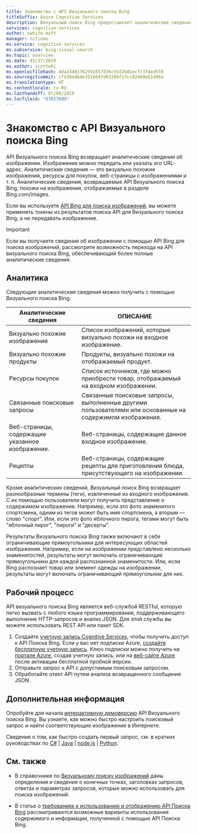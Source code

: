 ```yaml
---
title: Знакомство с API Визуального поиска Bing
titleSuffix: Azure Cognitive Services
description: Визуальный поиск Bing предоставляет аналитические сведения об изображении, например похожие изображения или возможности приобретения.
services: cognitive-services
author: swhite-msft
manager: nitinme
ms.service: cognitive-services
ms.subservice: bing-visual-search
ms.topic: overview
ms.date: 03/27/2019
ms.author: scottwhi
ms.openlocfilehash: 4da4340176259265fd36c55d2b81ecfc3f4ed5f8
ms.sourcegitcommit: cf438e4b4e351b64fd0320bf17cc02489e61406a
ms.translationtype: HT
ms.contentlocale: ru-RU
ms.lasthandoff: 07/08/2019
ms.locfileid: "67657699"
---
```

# <a name="what-is-the-bing-visual-search-api"></a>Знакомство с API Визуального поиска Bing

API Визуального поиска Bing возвращает аналитические сведения об изображении. Изображение можно передать или указать его URL-адрес. Аналитические сведения — это визуально похожие изображения, ресурсы для покупок, веб-страницы с изображениями и т. п. Аналитические сведения, возвращаемые API Визуального поиска Bing, похожи на изображения, отображаемые в разделе Bing.com/images.

Если вы используете [API Bing для поиска изображений](../bing-image-search/overview.md), вы можете применять токены из результатов поиска API для Визуального поиска Bing, а не передавать изображение.

> [!IMPORTANT]
> Если вы получаете сведения об изображении с помощью API Bing для поиска изображений, рассмотрите возможность перехода на API визуального поиска Bing, обеспечивающий более полные аналитические сведения.

## <a name="insights"></a>Аналитика

Следующие аналитические сведения можно получить с помощью Визуального поиска Bing:

| Аналитические сведения                              | ОПИСАНИЕ |
|--------------------------------------|-------------|
| Визуально похожие изображения              | Список изображений, которые визуально похожи на входное изображение. |
| Визуально похожие продукты            | Продукты, визуально похожи на отображаемый продукт.            |
| Ресурсы покупок                     | Список источников, где можно приобрести товар, отображаемый на входном изображении.            |
| Связанные поисковые запросы                     | Связанные поисковые запросы, выполненные другими пользователями или основанные на содержимом изображения.            |
| Веб-страницы, содержащие указанное изображение.     | Веб-страницы, содержащие данное входное изображение.            |
| Рецепты                              | Веб-страницы, содержащие рецепты для приготовления блюда, присутствующего на изображении.            |

Кроме аналитических сведений, Визуальный поиск Bing возвращает разнообразные термины (теги), извлеченные из входного изображения. С их помощью пользователи могут получить представление о содержимом изображения. Например, если это фото знаменитого спортсмена, одним из тегов может быть имя спортсмена, а вторым — слово "спорт". Или, если это фото яблочного пирога, тегами могут быть "яблочный пирог", "пироги" и "десерты".

Результаты Визуального поиска Bing также включают в себя ограничивающие прямоугольники для интересующих областей изображения. Например, если на изображении представлено несколько знаменитостей, результаты могут включать ограничивающие прямоугольники для каждой распознанной знаменитости. Или, если Bing распознает товар или элемент одежды на изображении, результаты могут включать ограничивающий прямоугольник для них.

## <a name="workflow"></a>Рабочий процесс

API визуального поиска Bing является веб-службой RESTful, которую легко вызвать с любого языка программирования, поддерживающего выполнение HTTP-запросов и анализ JSON. Для этой службы вы можете использовать REST API или пакет SDK.

1. Создайте [учетную запись Cognitive Services](https://docs.microsoft.com/azure/cognitive-services/cognitive-services-apis-create-account), чтобы получить доступ к API Поиска Bing. Если у вас нет подписки Azure, [создайте бесплатную учетную запись](https://azure.microsoft.com/free/). Ключ подписки можно получить на [портале Azure](https://docs.microsoft.com/azure/cognitive-services/cognitive-services-apis-create-account#get-the-keys-for-your-subscription), создав учетную запись, или на [веб-сайте Azure](https://azure.microsoft.com/try/cognitive-services/my-apis) после активации бесплатной пробной версии.
2. Отправьте запрос к API с допустимым поисковым запросом.
3. Обработайте ответ API путем анализа возвращенного сообщения JSON.

## <a name="next-steps"></a>Дополнительная информация

Опробуйте для начала [интерактивную демоверсию](https://azure.microsoft.com/services/cognitive-services/bing-visual-search/) API Визуального поиска Bing.
Вы узнаете, как можно быстро настроить поисковый запрос и найти соответствующие изображения в Интернете.

Сведения о том, как быстро создать первый запрос, см. в кратких руководствах по [C#](quickstarts/csharp.md) | [Java](quickstarts/java.md) | [node.js](quickstarts/nodejs.md) | [Python](quickstarts/python.md).

## <a name="see-also"></a>См. также

* В справочнике по [Визуальному поиску изображений](https://docs.microsoft.com/rest/api/cognitiveservices/bingvisualsearch/images/visualsearch) даны определения и сведения о конечных точках, заголовках запросов, ответах и параметрах запросов, которые можно использовать для поиска изображений.

* В статье о [требованиях к использованию и отображению API Поиска Bing](../bing-web-search/use-display-requirements.md) рассматриваются возможные варианты использования содержимого и информации, полученной с помощью API Поиска Bing.
